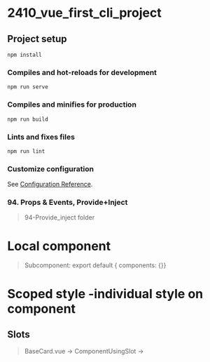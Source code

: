 # 2410_vue_first_cli_project

## Project setup

```
npm install
```

### Compiles and hot-reloads for development

```
npm run serve
```

### Compiles and minifies for production

```
npm run build
```

### Lints and fixes files

```
npm run lint
```

### Customize configuration

See [Configuration Reference](https://cli.vuejs.org/config/).

### 94. Props & Events, Provide+Inject

> 94-Provide_inject folder

# Local component

> Subcomponent: export default \{ components: \{\}}

# Scoped style -individual style on component

> <style scope></style>

## Slots

> BaseCard.vue -> <template><slot></slot></template>
> ComponentUsingSlot -> <template v-slot:default>

# Named slots

> BaseCard.vue -> <slot name="header"></slot>
> ComponentUsingSlot -> <template v-slot:header>

# Shortcut to Slot

> <template v-slot:header> = <template #header>

